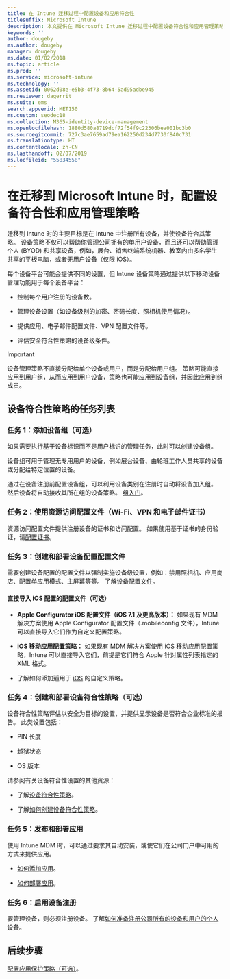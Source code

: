 ```yaml
---
title: 在 Intune 迁移过程中配置设备和应用符合性
titlesuffix: Microsoft Intune
description: 本文提供在 Microsoft Intune 迁移过程中配置设备符合性和应用管理策略的必要步骤。
keywords: ''
author: dougeby
ms.author: dougeby
manager: dougeby
ms.date: 01/02/2018
ms.topic: article
ms.prod: ''
ms.service: microsoft-intune
ms.technology: ''
ms.assetid: 0062d08e-e5b3-4f73-8b64-5ad95adbe945
ms.reviewer: dagerrit
ms.suite: ems
search.appverid: MET150
ms.custom: seodec18
ms.collection: M365-identity-device-management
ms.openlocfilehash: 1880d580a8719dcf72f54f9c22306bea001bc3b0
ms.sourcegitcommit: 727c3ae7659ad79ea162250d234d7730f840c731
ms.translationtype: HT
ms.contentlocale: zh-CN
ms.lasthandoff: 02/07/2019
ms.locfileid: "55834558"
---
```

# <a name="configure-device-compliance-and-app-management-policies-when-migrating-to-microsoft-intune"></a>在迁移到 Microsoft Intune 时，配置设备符合性和应用管理策略

迁移到 Intune 时的主要目标是在 Intune 中注册所有设备，并使设备符合其策略。 设备策略不仅可以帮助你管理公司拥有的单用户设备，而且还可以帮助管理个人 (BYOD) 和共享设备，例如，展台、销售终端系统机器、教室内由多名学生共享的平板电脑，或者无用户设备（仅限 iOS）。

每个设备平台可能会提供不同的设置，但 Intune 设备策略通过提供以下移动设备管理功能用于每个设备平台：

-   控制每个用户注册的设备数。

-   管理设备设置（如设备级别的加密、密码长度、照相机使用情况）。

-   提供应用、电子邮件配置文件、VPN 配置文件等。

-   评估安全符合性策略的设备级条件。

> [!IMPORTANT]
> 设备管理策略不直接分配给单个设备或用户，而是分配给用户组。 策略可能直接应用到用户组，从而应用到用户设备，策略也可能应用到设备组，并因此应用到组成员。

## <a name="task-list-for-device-compliance-policies"></a>设备符合性策略的任务列表

### <a name="task-1-add-device-groups-optional"></a>任务 1：添加设备组（可选）

如果需要执行基于设备标识而不是用户标识的管理任务，此时可以创建设备组。

设备组可用于管理无专用用户的设备，例如展台设备、由轮班工作人员共享的设备或分配给特定位置的设备。

通过在设备注册前配置设备组，可以利用设备类别在注册时自动将设备加入组。 然后设备将自动接收其所在组的设备策略。 [组入门](groups-get-started.md)。

### <a name="task-2-use-resource-access-profiles-wi-fi-vpn-and-email-certificates"></a>任务 2：使用资源访问配置文件（Wi-Fi、VPN 和电子邮件证书）

资源访问配置文件提供注册设备的证书和访问配置。 如果使用基于证书的身份验证，请[配置证书](certificates-configure.md)。

### <a name="task-3-create-and-deploy-device-configuration-profiles"></a>任务 3：创建和部署设备配置配置文件

需要创建设备配置的配置文件以强制实施设备级设置，例如：禁用照相机、应用商店、配置单应用模式、主屏幕等等。 了解[设备配置文件](device-profiles.md)。

####  <a name="directly-import-ios-configuration-profiles-optional"></a>直接导入 iOS 配置的配置文件（可选）

-   **Apple Configurator iOS 配置文件（iOS 7.1 及更高版本）：** 如果现有 MDM 解决方案使用 Apple Configurator 配置文件（.mobileconfig 文件），Intune 可以直接导入它们作为自定义配置策略。

-   **iOS 移动应用配置策略：** 如果现有 MDM 解决方案使用 iOS 移动应用配置策略，Intune 可以直接导入它们，前提是它们符合 Apple 针对属性列表指定的 XML 格式。

- 了解如何添加适用于 [iOS](custom-settings-ios.md) 的自定义策略。

### <a name="task-4-create-and-deploy-device-compliance-policies-optional"></a>任务 4：创建和部署设备符合性策略（可选）

设备符合性策略评估以安全为目标的设置，并提供显示设备是否符合企业标准的报告。 此类设置包括：

-   PIN 长度

-   越狱状态

-   OS 版本

请参阅有关设备符合性设置的其他资源：

-   了解[设备符合性策略](device-compliance.md)。

-   了解[如何创建设备符合性策略](device-compliance-get-started.md)。

### <a name="task-5-publish-and-deploy-apps"></a>任务 5：发布和部署应用

使用 Intune MDM 时，可以通过要求其自动安装，或使它们在公司门户中可用的方式来提供应用。

-   [如何添加应用](apps-add.md)。

-   [如何部署应用](apps-deploy.md)。

### <a name="task-6-enable-device-enrollment"></a>任务 6：启用设备注册

要管理设备，则必须注册设备。 了解[如何准备注册公司所有的设备和用户的个人设备](device-enrollment.md)。

## <a name="next-steps"></a>后续步骤

[配置应用保护策略（可选）](migration-guide-app-protection-policies.md)。
